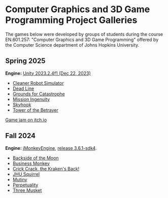 # Computer Graphics and 3D Game Programming Project Galleries

The games below were developed by groups of students during the course EN.601.257: "Computer Graphics and 3D Game Programming" offered by the Computer Science department of Johns Hopkins University.

## Spring 2025

**Engine:** [Unity 2023.2.4f1 (Dec 22, 2023)](https://unity.com/releases/editor/whats-new/2023.2.4)

* [Cleaner Robot Simulator](https://github.com/TianyouLiuSky/Game_programming_project)
* [Dead Line](https://github.com/Stellahhh/Infection)
* [Grounds for Catastrophe](https://github.com/Kalia2538/ComputerGaming2025)
* [Mission Ingenuity](https://github.com/JohnnieShen/cs257-Project-Ingenuity)
* [Skyhook](https://github.com/tommyli03/GameDesignFinalProject)
* [Tower of the Betrayer](https://github.com/JJJcfff/GameDesign)

[Game jam on itch.io](https://itch.io/jam/spring-2025-final-projects)

## Fall 2024

**Engine:** [jMonkeyEngine](https://jmonkeyengine.org/), [release 3.6.1-sdk4](https://github.com/jMonkeyEngine/sdk/releases/tag/v3.6.1-stable-sdk4).

* [Backside of the Moon](https://github.com/ZichenFrankFu/Backside_of_the_Moon.git)
* [Business Monkey](https://github.com/TobBot2/BusinessMonkey)
* [Crick Crack, the Kraken's Back!](https://github.com/aeldelaney/crick-crack-the-krakens-back)
* [JHU Squirrel](https://github.com/annaaaddddd/jhusquirrel)
* [Mutiny](https://github.com/BobTheHobo/bestestGame.git)
* [Perpetuality](https://github.com/ImHungry48/GameProgrammingProject)
* [Three Musket](https://github.com/jmo-on/2024-fall-cggp)
